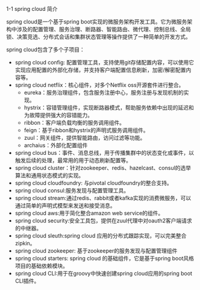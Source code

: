 1-1 spring cloud 简介

spring cloud是一个基于spring boot实现的微服务架构开发工具。它为微服务架构中涉及的配置管理、服务治理、断路器、智能路由、微代理、控制总线、全局锁、决策竞选、分布式会话和集群状态管理等操作提供了一种简单的开发方式。

spring cloud包含了多个子项目：

* spring cloud config: 配置管理工具，支持使用git存储配置内容，可以使用它实现应用配置的外部化存储，并支持客户端配置信息刷新，加密/解密配置内容等。
* spring cloud netflix：核心组件，对多个Netflix oss开源套件进行整合。
  * eureka：服务治理组件，包含服务注册中心，服务注册与发现机制的实现。
  * hystrix：容错管理组件，实现断路器模式，帮助服务依赖中出现的延迟和为故障提供强大的容错能力。
  * ribbon：客户端负载均衡的服务调用组件。
  * feign：基于ribbon和hystrix的声明式服务调用组件。
  * zuul：网关组件，提供智能路由，访问过滤等功能。
  * archaius：外部化配置组件
* spring cloud bus：事件、消息总线，用于传播集群中的状态变化或事件，以触发后续的处理，最常用的用于动态刷新配置等。
* spring cloud cluster：针对zookeeper、redis、hazelcast、consul的选举算法和通用状态模式的实现。
* spring cloud cloudfoundry: 与pivotal cloudfoundry的整合支持。
* spring cloud consul:服务发现与配置管理工具。
* spring cloud stream:通过redis、rabbit或者kafka实现的消费微服务，可以通过简单的声明式模型来发送和接受消息。
* spring cloud aws:用于简化整合amazon web service的组件。
* spring cloud security:安全工具包，提供在zuul代理中对oauth2客户端请求的中继器。
* spring cloud sleuth:spring cloud 应用的分布式跟踪实现，可以完美整合zipkin。
* spring cloud zookeeper: 基于zookeeper的服务发现与配置管理组件
* spring cloud starters: spring cloud 的基础组件，它是基于spring boot风格项目的基础依赖模块。
* spring cloud CLI:用于在groovy中快速创建spring cloud应用的spring boot CLI插件。

